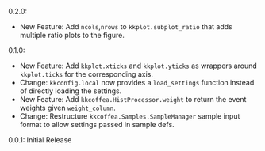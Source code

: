 0.2.0:
  - New Feature: Add `ncols`,`nrows` to `kkplot.subplot_ratio` that adds multiple ratio plots to the figure.

0.1.0:
  - New Feature: Add `kkplot.xticks` and `kkplot.yticks` as wrappers around `kkplot.ticks` for the corresponding axis.
  - Change: `kkconfig.local` now provides a `load_settings` function instead of directly loading the settings.
  - New Feature: Add `kkcoffea.HistProcessor.weight` to return the event weights given `weight_column`.
  - Change: Restructure `kkcoffea.Samples.SampleManager` sample input format to allow settings passed in sample defs.

0.0.1: Initial Release
